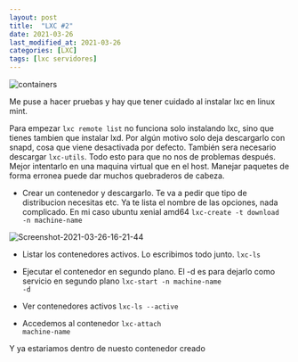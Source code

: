 ```yaml
---
layout: post
title:  "LXC #2"
date: 2021-03-26
last_modified_at: 2021-03-26
categories: [LXC]
tags: [lxc servidores]
---
```



<a><img src="https://i.ibb.co/4T4Z6hW/containers.png" alt="containers" border="0"></a>

Me puse a hacer pruebas y hay que tener cuidado al instalar lxc en linux mint. 

Para empezar <code>lxc remote list</code> no funciona solo instalando lxc, sino que tienes tambien que instalar lxd. Por algún motivo solo deja descargarlo con snapd, cosa que viene desactivada por defecto.
También sera necesario descargar <code>lxc-utils</code>. Todo esto para que no nos de problemas después. 
Mejor intentarlo en una maquina virtual que en el host. Manejar paquetes de forma erronea puede dar muchos quebraderos de cabeza. 

- Crear un contenedor y descargarlo.
Te va a pedir que tipo de distribucion necesitas etc. Ya te lista el nombre de las opciones, nada complicado. En mi caso ubuntu xenial amd64
<code>lxc-create -t download -n machine-name</code>

<a><img src="https://i.ibb.co/MNrXJHt/Screenshot-2021-03-26-16-21-44.png" alt="Screenshot-2021-03-26-16-21-44" border="0"></a>

- Listar los contenedores activos.
Lo escribimos todo junto.
<code>lxc-ls</code>

- Ejecutar el contenedor en segundo plano.
El -d es para dejarlo como servicio en segundo plano
<code>lxc-start -n machine-name -d</code>

- Ver contenedores activos
<code>lxc-ls --active</code>

- Accedemos al contenedor
<code>lxc-attach machine-name</code>

Y ya estariamos dentro de nuesto contenedor creado
